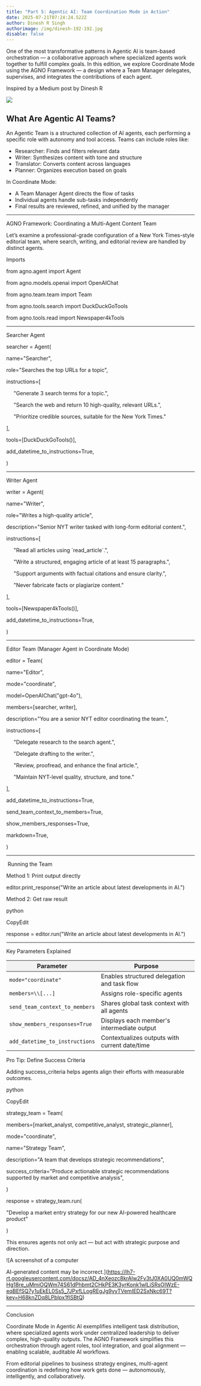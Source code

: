 ```yaml
---
title: "Part 5: Agentic AI: Team Coordination Mode in Action"
date: 2025-07-21T07:24:24.522Z
author: Dinesh R Singh
authorimage: /img/dinesh-192-192.jpg
disable: false
---
```



One of the most transformative patterns in Agentic AI is team-based orchestration — a collaborative approach where specialized agents work together to fulfill complex goals. In this edition, we explore Coordinate Mode using the AGNO Framework — a design where a Team Manager delegates, supervises, and integrates the contributions of each agent.

Inspired by a Medium post by Dinesh R

![](/img/screenshot-2025-07-21-at-12.57.22 pm.png)

## What Are Agentic AI Teams?

An Agentic Team is a structured collection of AI agents, each performing a specific role with autonomy and tool access. Teams can include roles like:

* Researcher: Finds and filters relevant data
* Writer: Synthesizes content with tone and structure
* Translator: Converts content across languages
* Planner: Organizes execution based on goals

In Coordinate Mode:

* A Team Manager Agent directs the flow of tasks
* Individual agents handle sub-tasks independently
* Final results are reviewed, refined, and unified by the manager

- - -

AGNO Framework: Coordinating a Multi-Agent Content Team

Let’s examine a professional-grade configuration of a New York Times-style editorial team, where search, writing, and editorial review are handled by distinct agents.

Imports

from agno.agent import Agent

from agno.models.openai import OpenAIChat

from agno.team.team import Team

from agno.tools.search import DuckDuckGoTools

from agno.tools.read import Newspaper4kTools

- - -

Searcher Agent

searcher = Agent(

name="Searcher",

role="Searches the top URLs for a topic",

instructions=[

     "Generate 3 search terms for a topic.",

     "Search the web and return 10 high-quality, relevant URLs.",

     "Prioritize credible sources, suitable for the New York Times."

],

tools=\[DuckDuckGoTools()],

add_datetime_to_instructions=True,

)

- - -

Writer Agent

writer = Agent(

name="Writer",

role="Writes a high-quality article",

description="Senior NYT writer tasked with long-form editorial content.",

instructions=[

     "Read all articles using \`read_article\`.",

     "Write a structured, engaging article of at least 15 paragraphs.",

     "Support arguments with factual citations and ensure clarity.",

     "Never fabricate facts or plagiarize content."

],

tools=\[Newspaper4kTools()],

add_datetime_to_instructions=True,

)

- - -

Editor Team (Manager Agent in Coordinate Mode)

editor = Team(

name="Editor",

mode="coordinate",

model=OpenAIChat("gpt-4o"),

members=\[searcher, writer],

description="You are a senior NYT editor coordinating the team.",

instructions=[

     "Delegate research to the search agent.",

     "Delegate drafting to the writer.",

     "Review, proofread, and enhance the final article.",

     "Maintain NYT-level quality, structure, and tone."

],

add_datetime_to_instructions=True,

send_team_context_to_members=True,

show_members_responses=True,

markdown=True,

)

- - -

 Running the Team

Method 1: Print output directly

editor.print_response("Write an article about latest developments in AI.")

Method 2: Get raw result

python

CopyEdit

response = editor.run("Write an article about latest developments in AI.")

- - -

Key Parameters Explained

<table>
  <thead style="background-color:#f2f2f2">
    <tr>
      <th>Parameter</th>
      <th>Purpose</th>
    </tr>
  </thead>
  <tbody>
    <tr>
      <td><code>mode="coordinate"</code></td>
      <td>Enables structured delegation and task flow</td>
    </tr>
    <tr>
      <td><code>members=\\[...]</code></td>
      <td>Assigns role-specific agents</td>
    </tr>
    <tr>
      <td><code>send_team_context_to_members</code></td>
      <td>Shares global task context with all agents</td>
    </tr>
    <tr>
      <td><code>show_members_responses=True</code></td>
      <td>Displays each member's intermediate output</td>
    </tr>
    <tr>
      <td><code>add_datetime_to_instructions</code></td>
      <td>Contextualizes outputs with current date/time</td>
    </tr>
  </tbody>
</table>

Pro Tip: Define Success Criteria

Adding success_criteria helps agents align their efforts with measurable outcomes.

python

CopyEdit

strategy_team = Team(

members=\[market_analyst, competitive_analyst, strategic_planner],

mode="coordinate",

name="Strategy Team",

description="A team that develops strategic recommendations",

success_criteria="Produce actionable strategic recommendations supported by market and competitive analysis",

)

response = strategy_team.run(

"Develop a market entry strategy for our new AI-powered healthcare product"

)

This ensures agents not only act — but act with strategic purpose and direction.

![A screenshot of a computer

AI-generated content may be incorrect.](https://lh7-rt.googleusercontent.com/docsz/AD_4nXeozc8krAlw2Fv3tJ0XA0UQ0mWQHg18re_uMmiOQWm74S61dPhbmt2CHkPE3K3yrKonk1wILiSRsOIWzE-eqBEfSQ7y1uEkEL0Ss5_7JPxfLLogREgJg9yyTVemIED2SxNkc69T?key=H68knZDq8LPblpx1flSBtQ)

- - -

Conclusion

Coordinate Mode in Agentic AI exemplifies intelligent task distribution, where specialized agents work under centralized leadership to deliver complex, high-quality outputs. The AGNO Framework simplifies this orchestration through agent roles, tool integration, and goal alignment — enabling scalable, auditable AI workflows.

From editorial pipelines to business strategy engines, multi-agent coordination is redefining how work gets done — autonomously, intelligently, and collaboratively.
